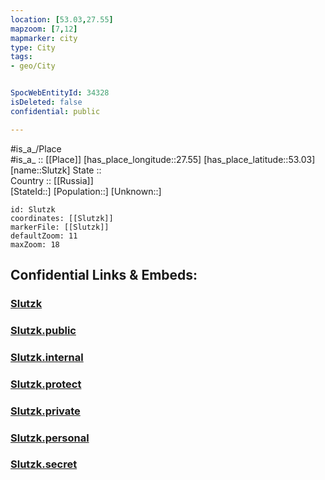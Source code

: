 ```yaml
---
location: [53.03,27.55] 
mapzoom: [7,12] 
mapmarker: city 
type: City
tags:
- geo/City


SpocWebEntityId: 34328
isDeleted: false
confidential: public

---
```

#is_a_/Place  
#is_a_ :: [[Place]] 
[has_place_longitude::27.55] 
[has_place_latitude::53.03] 
[name::Slutzk] 
State ::  
Country :: [[Russia]]  
[StateId::] 
[Population::] 
[Unknown::] 


```leaflet
id: Slutzk
coordinates: [[Slutzk]] 
markerFile: [[Slutzk]] 
defaultZoom: 11 
maxZoom: 18
```


## Confidential Links & Embeds: 

### [Slutzk](/_Standards/Earth/Continent/Europe/Europe~East/Belarus/Oblasts~Belarus/Minsk/City/Slutzk.md) 

### [Slutzk.public](/_public/Earth/Continent/Europe/Europe~East/Belarus/Oblasts~Belarus/Minsk/City/Slutzk.public.md) 

### [Slutzk.internal](/_internal/Earth/Continent/Europe/Europe~East/Belarus/Oblasts~Belarus/Minsk/City/Slutzk.internal.md) 

### [Slutzk.protect](/_protect/Earth/Continent/Europe/Europe~East/Belarus/Oblasts~Belarus/Minsk/City/Slutzk.protect.md) 

### [Slutzk.private](/_private/Earth/Continent/Europe/Europe~East/Belarus/Oblasts~Belarus/Minsk/City/Slutzk.private.md) 

### [Slutzk.personal](/_personal/Earth/Continent/Europe/Europe~East/Belarus/Oblasts~Belarus/Minsk/City/Slutzk.personal.md) 

### [Slutzk.secret](/_secret/Earth/Continent/Europe/Europe~East/Belarus/Oblasts~Belarus/Minsk/City/Slutzk.secret.md)

